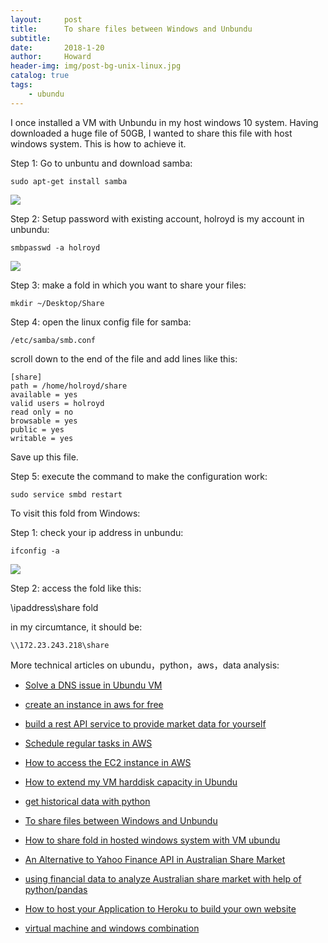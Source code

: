 ```yaml
---
layout:     post
title:      To share files between Windows and Unbundu
subtitle:   
date:       2018-1-20
author:     Howard
header-img: img/post-bg-unix-linux.jpg
catalog: true
tags:
    - ubundu
---
```



I once installed a VM with Unbundu in my host windows 10 system.  Having downloaded a huge file of 50GB, I  wanted to share this file with host windows system.  This is how to achieve it.


Step 1: Go to unbuntu and download samba:

```
sudo apt-get install samba
```

![](https://steemitimages.com/DQmUt5AB68xSh2vzmvdDs5APKP3uhLr7XphNETLo5vCULpu/image.png)


Step 2:  Setup password with existing account, holroyd is my account in unbundu:

```
smbpasswd -a holroyd
```

![](https://steemitimages.com/DQmaMJiEv8DPdXVVcF8aEeHYmGK6LDXnuAv3XLb39fXiQAS/image.png)


Step 3: make a fold in which you want to share your files:

```
mkdir ~/Desktop/Share
```

Step 4:   open the linux config file for samba: 

```
/etc/samba/smb.conf
```


scroll down to the end of the file and add lines like this:

```
[share]
path = /home/holroyd/share
available = yes
valid users = holroyd
read only = no
browsable = yes
public = yes
writable = yes
```

Save up this file.

Step 5:  execute the command to make the configuration work:

```
sudo service smbd restart
```


To visit this fold from Windows:

Step 1:  check your ip address in unbundu:

```
ifconfig -a
```

![](https://steemitimages.com/DQmZxvbTh41XrEzeviEvY1jonnPth7K8tqgxwp2SGauvDbx/image.png)

Step 2: access the fold like this: 

\\ipaddress\share fold

in my circumtance, it should be:

```
\\172.23.243.218\share
```



More technical articles on ubundu，python，aws，data analysis: 

- [Solve a DNS issue in Ubundu VM](http://engineerman.club/2019/01/20/Solve-a-DNS-issue-in-Ubundu-VM/)
- 
  [create an instance in aws for free](http://engineerman.club/2018/11/16/create-an-instance-in-aws-for-free/)

- 
  [build a rest API service to provide market data for yourself](http://engineerman.club/2018/11/16/build-a-rest-API-service-to-provide-market-data-for-yourself/)

- 
  [Schedule regular tasks in AWS](http://engineerman.club/2018/11/16/Schedule-regular-tasks-in-AWS/)

- 
  [How to access the EC2 instance in AWS](http://engineerman.club/2018/11/16/How-to-access-the-EC2-instance-in-AWS/)

- 
  [How to extend my VM harddisk capacity in Ubundu](http://engineerman.club/2018/10/16/How-to-extend-my-VM-harddisk-capacity-in-Ubundu/)

- 
  [get historical data with python](http://engineerman.club/2018/01/22/get-historical-data-with-python/)

- 
  [To share files between Windows and Unbundu](http://engineerman.club/2018/01/20/To-share-files-between-Windows-and-Unbundu/)

- 
  [How to share fold in hosted windows system with VM ubundu](http://engineerman.club/2018/01/20/How-to-share-fold-in-hosted-windows-system-with-VM-ubundu/)

- 
  [An Alternative to Yahoo Finance API in Australian Share Market](http://engineerman.club/2018/01/18/An-Alternative-to-Yahoo-Finance-API-in-Australian-Share-Market/)


- [using financial data to analyze Australian share market with help of python/pandas](http://engineerman.club/2018/01/16/using-financial-data-to-analyze-Australian-share-market-with-help-of-python/)

- 
  [How to host your Application to Heroku to build your own website](http://engineerman.club/2015/01/16/How-to-host-your-Application-to-Heroku-to-build-your-own-website/)

- [virtual machine and windows combination](http://engineerman.club/2010/01/16/virtual-machine-and-windows/)
